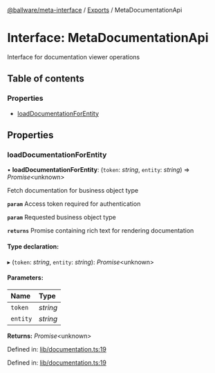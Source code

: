 [@ballware/meta-interface](../README.md) / [Exports](../modules.md) / MetaDocumentationApi

# Interface: MetaDocumentationApi

Interface for documentation viewer operations

## Table of contents

### Properties

- [loadDocumentationForEntity](metadocumentationapi.md#loaddocumentationforentity)

## Properties

### loadDocumentationForEntity

• **loadDocumentationForEntity**: (`token`: *string*, `entity`: *string*) => *Promise*<unknown\>

Fetch documentation for business object type

**`param`** Access token required for authentication

**`param`** Requested business object type

**`returns`** Promise containing rich text for rendering documentation

#### Type declaration:

▸ (`token`: *string*, `entity`: *string*): *Promise*<unknown\>

#### Parameters:

Name | Type |
:------ | :------ |
`token` | *string* |
`entity` | *string* |

**Returns:** *Promise*<unknown\>

Defined in: [lib/documentation.ts:19](https://github.com/ballware/ballware-client/blob/69c8328/libs/meta-interface/src/lib/documentation.ts#L19)

Defined in: [lib/documentation.ts:19](https://github.com/ballware/ballware-client/blob/69c8328/libs/meta-interface/src/lib/documentation.ts#L19)
